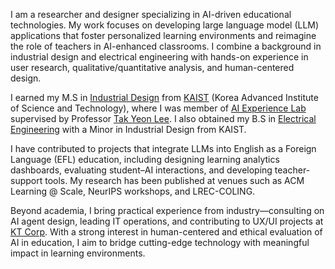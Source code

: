 
I am a researcher and designer specializing in AI-driven educational technologies. My work focuses on developing large language model (LLM) applications that foster personalized learning environments and reimagine the role of teachers in AI-enhanced classrooms. I combine a background in industrial design and electrical engineering with hands-on experience in user research, qualitative/quantitative analysis, and human-centered design.

I earned my M.S in [Industrial Design](https://id.kaist.ac.kr) from [KAIST](https://www.kaist.ac.kr/en/) (Korea Advanced Institute of Science and Technology), where I was member of [AI Experience Lab]() supervised by Professor [Tak Yeon Lee](https://takyeonlee.com). I also obtained my B.S in [Electrical Engineering](https://ee.kaist.ac.kr/en/) with a Minor in Industrial Design from KAIST.

I have contributed to projects that integrate LLMs into English as a Foreign Language (EFL) education, including designing learning analytics dashboards, evaluating student–AI interactions, and developing teacher-support tools. My research has been published at venues such as ACM Learning @ Scale, NeurIPS workshops, and LREC-COLING.

Beyond academia, I bring practical experience from industry—consulting on AI agent design, leading IT operations, and contributing to UX/UI projects at [KT Corp](https://corp.kt.com/eng/). With a strong interest in human-centered and ethical evaluation of AI in education, I aim to bridge cutting-edge technology with meaningful impact in learning environments.